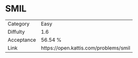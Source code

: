 # SMIL

<table>
    <tr>
        <td>Category</td>
        <td>Easy</td>
    </tr>
    <tr>
        <td>Diffulty</td>
        <td>1.6</td>
    </tr>
    <tr>
        <td>Acceptance</td>
        <td>56.54 %</td>
    </tr>
    <tr>
        <td>Link</td>
        <td>https://open.kattis.com/problems/smil</td>
    </tr>
</table>
